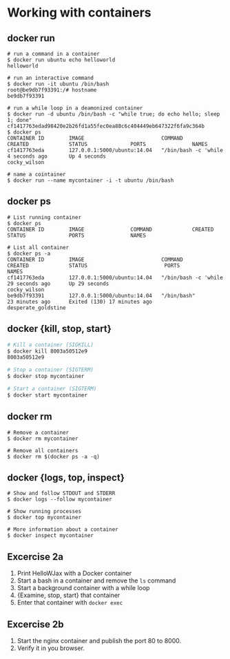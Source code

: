 # Working with containers


## docker run

```
# run a command in a container
$ docker run ubuntu echo helloworld
helloworld
```

```
# run an interactive command
$ docker run -it ubuntu /bin/bash
root@be9db7f93391:/# hostname
be9db7f93391
```

```
# run a while loop in a deamonized container
$ docker run -d ubuntu /bin/bash -c "while true; do echo hello; sleep 1; done"
cf1417763edad98420e2b26fd1a55fec0ea88c6c404449eb647322f6fa9c364b
$ docker ps
CONTAINER ID        IMAGE                         COMMAND                CREATED             STATUS              PORTS               NAMES
cf1417763eda        127.0.0.1:5000/ubuntu:14.04   "/bin/bash -c 'while   4 seconds ago       Up 4 seconds                            cocky_wilson
```

```
# name a cointainer
$ docker run --name mycontainer -i -t ubuntu /bin/bash
```


## docker ps

```
# List running container
$ docker ps
CONTAINER ID        IMAGE               COMMAND             CREATED             STATUS              PORTS               NAMES

# List all container
$ docker ps -a
CONTAINER ID        IMAGE                         COMMAND                CREATED             STATUS                         PORTS               NAMES
cf1417763eda        127.0.0.1:5000/ubuntu:14.04   "/bin/bash -c 'while   29 seconds ago      Up 29 seconds                                      cocky_wilson
be9db7f93391        127.0.0.1:5000/ubuntu:14.04   "/bin/bash"            23 minutes ago      Exited (130) 17 minutes ago                        desperate_goldstine
```


## docker {kill, stop, start}

```bash
# Kill a container (SIGKILL)
$ docker kill 8003a50512e9
8003a50512e9
```

```bash
# Stop a container (SIGTERM)
$ docker stop mycontainer
```

```bash
# Start a container (SIGTERM)
$ docker start mycontainer
```


## docker rm

```
# Remove a container
$ docker rm mycontainer
```

```
# Remove all containers
$ docker rm $(docker ps -a -q)
```


## docker {logs, top, inspect}

```
# Show and follow STDOUT and STDERR
$ docker logs --follow mycontainer 
```

```
# Show running processes
$ docker top mycontainer
```

```
# More information about a container
$ docker inspect mycontainer
```


## Excercise 2a

1. Print HelloWJax with a Docker container
2. Start a bash in a container and remove the `ls` command
3. Start a background container with a while loop
4. {Examine, stop, start} that container
5. Enter that container with `docker exec`


## Excercise 2b

1. Start the nginx container and publish the port 80 to 8000.
2. Verify it in you browser.
